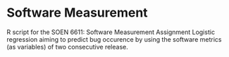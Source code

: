 # Software Measurement
R script for the SOEN 6611: Software Measurement Assignment
Logistic regression aiming to predict bug occurence by using the software metrics (as variables) of two consecutive release.
